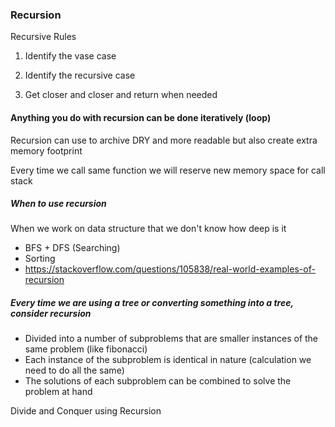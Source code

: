 ### Recursion

Recursive Rules

1. Identify the vase case

2. Identify the recursive case
 
3. Get closer and closer and return when needed

#### Anything you do with recursion can be done iteratively (loop)

Recursion can use to archive DRY and more readable but also create extra memory footprint

Every time we call same function we will reserve new memory space for call stack

##### When to use recursion

When we work on data structure that we don't know how deep is it

- BFS + DFS (Searching)
- Sorting
- https://stackoverflow.com/questions/105838/real-world-examples-of-recursion

##### Every time we are using a tree or converting something into a tree, consider recursion
- Divided into a number of subproblems that are smaller instances of the same problem (like fibonacci)
- Each instance of the subproblem is identical in nature (calculation we need to do all the same)
- The solutions of each subproblem can be combined to solve the problem at hand

Divide and Conquer using Recursion
